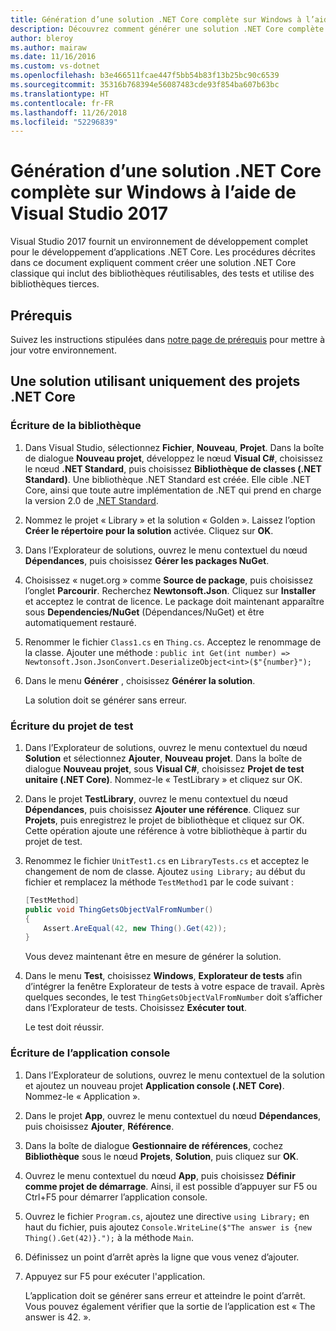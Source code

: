 ```yaml
---
title: Génération d’une solution .NET Core complète sur Windows à l’aide de Visual Studio 2017
description: Découvrez comment générer une solution .NET Core complète dans Visual Studio 2017 sous Windows.
author: bleroy
ms.author: mairaw
ms.date: 11/16/2016
ms.custom: vs-dotnet
ms.openlocfilehash: b3e466511fcae447f5bb54b83f13b25bc90c6539
ms.sourcegitcommit: 35316b768394e56087483cde93f854ba607b63bc
ms.translationtype: HT
ms.contentlocale: fr-FR
ms.lasthandoff: 11/26/2018
ms.locfileid: "52296839"
---
```

# <a name="building-a-complete-net-core-solution-on-windows-using-visual-studio-2017"></a>Génération d’une solution .NET Core complète sur Windows à l’aide de Visual Studio 2017

Visual Studio 2017 fournit un environnement de développement complet pour le développement d’applications .NET Core. Les procédures décrites dans ce document expliquent comment créer une solution .NET Core classique qui inclut des bibliothèques réutilisables, des tests et utilise des bibliothèques tierces. 

## <a name="prerequisites"></a>Prérequis

Suivez les instructions stipulées dans [notre page de prérequis](../windows-prerequisites.md) pour mettre à jour votre environnement.

## <a name="a-solution-using-only-net-core-projects"></a>Une solution utilisant uniquement des projets .NET Core

### <a name="writing-the-library"></a>Écriture de la bibliothèque

1. Dans Visual Studio, sélectionnez **Fichier**, **Nouveau**, **Projet**. Dans la boîte de dialogue **Nouveau projet**, développez le nœud **Visual C#**, choisissez le nœud **.NET Standard**, puis choisissez **Bibliothèque de classes (.NET Standard)**. Une bibliothèque .NET Standard est créée. Elle cible .NET Core, ainsi que toute autre implémentation de .NET qui prend en charge la version 2.0 de [.NET Standard](../../standard/net-standard.md).

2. Nommez le projet « Library » et la solution « Golden ». Laissez l’option **Créer le répertoire pour la solution** activée. Cliquez sur **OK**.

3. Dans l’Explorateur de solutions, ouvrez le menu contextuel du nœud **Dépendances**, puis choisissez **Gérer les packages NuGet**.

4. Choisissez « nuget.org » comme **Source de package**, puis choisissez l’onglet **Parcourir**. Recherchez **Newtonsoft.Json**. Cliquez sur **Installer** et acceptez le contrat de licence. Le package doit maintenant apparaître sous **Dependencies/NuGet** (Dépendances/NuGet) et être automatiquement restauré.

5. Renommer le fichier `Class1.cs` en `Thing.cs`. Acceptez le renommage de la classe. Ajouter une méthode : `public int Get(int number) => Newtonsoft.Json.JsonConvert.DeserializeObject<int>($"{number}");`

7. Dans le menu **Générer** , choisissez **Générer la solution**.

   La solution doit se générer sans erreur.

### <a name="writing-the-test-project"></a>Écriture du projet de test

1. Dans l’Explorateur de solutions, ouvrez le menu contextuel du nœud **Solution** et sélectionnez **Ajouter**, **Nouveau projet**. Dans la boîte de dialogue **Nouveau projet**, sous **Visual C#**, choisissez **Projet de test unitaire (.NET Core)**. Nommez-le « TestLibrary » et cliquez sur OK. 

2. Dans le projet **TestLibrary**, ouvrez le menu contextuel du nœud **Dépendances**, puis choisissez **Ajouter une référence**. Cliquez sur **Projets**, puis enregistrez le projet de bibliothèque et cliquez sur OK. Cette opération ajoute une référence à votre bibliothèque à partir du projet de test.

3. Renommez le fichier `UnitTest1.cs` en `LibraryTests.cs` et acceptez le changement de nom de classe. Ajoutez `using Library;` au début du fichier et remplacez la méthode `TestMethod1` par le code suivant :
    ```csharp
    [TestMethod]
    public void ThingGetsObjectValFromNumber()
    {
        Assert.AreEqual(42, new Thing().Get(42));
    }
    ```

   Vous devez maintenant être en mesure de générer la solution. 
   
4. Dans le menu **Test**, choisissez **Windows**, **Explorateur de tests** afin d’intégrer la fenêtre Explorateur de tests à votre espace de travail. Après quelques secondes, le test `ThingGetsObjectValFromNumber` doit s’afficher dans l’Explorateur de tests. Choisissez **Exécuter tout**.
   
   Le test doit réussir.

### <a name="writing-the-console-app"></a>Écriture de l’application console

1. Dans l’Explorateur de solutions, ouvrez le menu contextuel de la solution et ajoutez un nouveau projet **Application console (.NET Core)**. Nommez-le « Application ».

2. Dans le projet **App**, ouvrez le menu contextuel du nœud **Dépendances**, puis choisissez **Ajouter**, **Référence**. 

3. Dans la boîte de dialogue **Gestionnaire de références**, cochez **Bibliothèque** sous le nœud **Projets**, **Solution**, puis cliquez sur **OK**.

6. Ouvrez le menu contextuel du nœud **App**, puis choisissez **Définir comme projet de démarrage**. Ainsi, il est possible d’appuyer sur F5 ou Ctrl+F5 pour démarrer l’application console.

7. Ouvrez le fichier `Program.cs`, ajoutez une directive `using Library;` en haut du fichier, puis ajoutez `Console.WriteLine($"The answer is {new Thing().Get(42)}.");` à la méthode `Main`.

8. Définissez un point d’arrêt après la ligne que vous venez d’ajouter.

9. Appuyez sur F5 pour exécuter l'application.

   L’application doit se générer sans erreur et atteindre le point d’arrêt. Vous pouvez également vérifier que la sortie de l’application est « The answer is 42. ».
